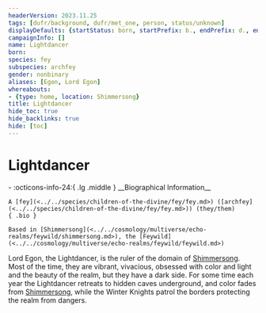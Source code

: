```yaml
---
headerVersion: 2023.11.25
tags: [dufr/background, dufr/met_one, person, status/unknown]
displayDefaults: {startStatus: born, startPrefix: b., endPrefix: d., endStatus: died}
campaignInfo: []
name: Lightdancer
born:
species: fey
subspecies: archfey
gender: nonbinary
aliases: [Egon, Lord Egon]
whereabouts:
- {type: home, location: Shimmersong}
title: Lightdancer
hide_toc: true
hide_backlinks: true
hide: [toc]
---
```

# Lightdancer
<div class="grid cards ext-narrow-margin ext-one-column" markdown>
- :octicons-info-24:{ .lg .middle } __Biographical Information__

    A [fey](<../../species/children-of-the-divine/fey/fey.md>) ([archfey](<../../species/children-of-the-divine/fey/fey.md>)) (they/them)  
    { .bio }

    Based in [Shimmersong](<../../cosmology/multiverse/echo-realms/feywild/shimmersong.md>), the [Feywild](<../../cosmology/multiverse/echo-realms/feywild/feywild.md>)
</div>


Lord Egon, the Lightdancer, is the ruler of the domain of [Shimmersong](<../../cosmology/multiverse/echo-realms/feywild/shimmersong.md>). Most of the time, they are vibrant, vivacious, obsessed with color and light and the beauty of the realm, but they have a dark side. For some time each year the Lightdancer retreats to hidden caves underground, and color fades from [Shimmersong](<../../cosmology/multiverse/echo-realms/feywild/shimmersong.md>), while the Winter Knights patrol the borders protecting the realm from dangers.

